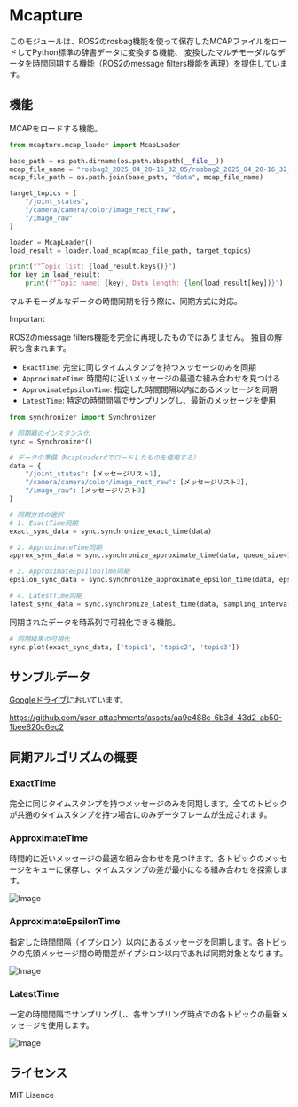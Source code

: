 # Mcapture
このモジュールは、ROS2のrosbag機能を使って保存したMCAPファイルをロードしてPython標準の辞書データに変換する機能、
変換したマルチモーダルなデータを時間同期する機能（ROS2のmessage filters機能を再現）を提供しています。

## 機能
MCAPをロードする機能。

```python
from mcapture.mcap_loader import McapLoader

base_path = os.path.dirname(os.path.abspath(__file__))
mcap_file_name = "rosbag2_2025_04_20-16_32_05/rosbag2_2025_04_20-16_32_05_0.mcap"
mcap_file_path = os.path.join(base_path, "data", mcap_file_name)

target_topics = [
    "/joint_states",
    "/camera/camera/color/image_rect_raw",
    "/image_raw"
]

loader = McapLoader()
load_result = loader.load_mcap(mcap_file_path, target_topics)

print(f"Topic list: {load_result.keys()}")
for key in load_result:
    print(f"Topic name: {key}, Data length: {len(load_result[key])}")
```

マルチモーダルなデータの時間同期を行う際に、同期方式に対応。

> [!IMPORTANT]
> ROS2のmessage filters機能を完全に再現したものではありません。
> 独自の解釈も含まれます。

* `ExactTime`: 完全に同じタイムスタンプを持つメッセージのみを同期
* `ApproximateTime`: 時間的に近いメッセージの最適な組み合わせを見つける
* `ApproximateEpsilonTime`: 指定した時間間隔以内にあるメッセージを同期
* `LatestTime`: 特定の時間間隔でサンプリングし、最新のメッセージを使用

```python
from synchronizer import Synchronizer

# 同期器のインスタンス化
sync = Synchronizer()

# データの準備（McapLoaderdでロードしたものを使用する）
data = {
    "/joint_states": [メッセージリスト1],
    "/camera/camera/color/image_rect_raw": [メッセージリスト2],
    "/image_raw": [メッセージリスト3]
}

# 同期方式の選択
# 1. ExactTime同期
exact_sync_data = sync.synchronize_exact_time(data)

# 2. ApproximateTime同期
approx_sync_data = sync.synchronize_approximate_time(data, queue_size=100)

# 3. ApproximateEpsilonTime同期
epsilon_sync_data = sync.synchronize_approximate_epsilon_time(data, epsilon_sec=0.1)

# 4. LatestTime同期
latest_sync_data = sync.synchronize_latest_time(data, sampling_interval_sec=0.1)
```


同期されたデータを時系列で可視化できる機能。

```python
# 同期結果の可視化
sync.plot(exact_sync_data, ['topic1', 'topic2', 'topic3'])
```

## サンプルデータ
[Googleドライブ](https://drive.google.com/file/d/19syK1ukBqSF0Aje4-crzr3pdAnfyz1X2/view)においています。

https://github.com/user-attachments/assets/aa9e488c-6b3d-43d2-ab50-1bee820c6ec2


## 同期アルゴリズムの概要
### ExactTime
完全に同じタイムスタンプを持つメッセージのみを同期します。全てのトピックが共通のタイムスタンプを持つ場合にのみデータフレームが生成されます。

### ApproximateTime
時間的に近いメッセージの最適な組み合わせを見つけます。各トピックのメッセージをキューに保存し、タイムスタンプの差が最小になる組み合わせを探索します。

![Image](https://github.com/user-attachments/assets/549acd5e-9e9e-4903-a65b-8f133ea20e9b)

### ApproximateEpsilonTime
指定した時間間隔（イプシロン）以内にあるメッセージを同期します。各トピックの先頭メッセージ間の時間差がイプシロン以内であれば同期対象となります。

![Image](https://github.com/user-attachments/assets/1d8e86d6-c5d8-4fe3-a500-c7ea8e88af1a)

### LatestTime
一定の時間間隔でサンプリングし、各サンプリング時点での各トピックの最新メッセージを使用します。

![Image](https://github.com/user-attachments/assets/9e87907d-f1ee-4213-8cd8-733bb253b2b5)

## ライセンス
MIT Lisence
